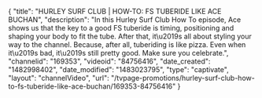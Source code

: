 {
    "title": "HURLEY SURF CLUB | HOW-TO: FS TUBERIDE LIKE ACE BUCHAN",
    "description": "In this Hurley Surf Club How To episode, Ace shows us that the key to a good FS tuberide is timing, positioning and shaping your body to fit the tube. After that, it\u2019s all about styling your way to the channel. Because, after all, tuberiding is like pizza. Even when it\u2019s bad, it\u2019s still pretty good. Make sure you celebrate.",
    "channelid": "169353",
    "videoid": "84756416",
    "date_created": "1482998402",
    "date_modified": "1483023795",
    "type": "captivate",
    "layout": "channelVideo",
    "url": "\/tvpage-promotions\/hurley-surf-club-how-to-fs-tuberide-like-ace-buchan\/169353-84756416"
}